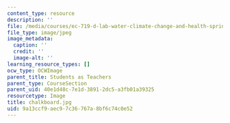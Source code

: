 ```yaml
---
content_type: resource
description: ''
file: /media/courses/ec-719-d-lab-water-climate-change-and-health-spring-2019/9a13ccf9aec97c36767a8bf6c74c0e52_chalkboard.jpg
file_type: image/jpeg
image_metadata:
  caption: ''
  credit: ''
  image-alt: ''
learning_resource_types: []
ocw_type: OCWImage
parent_title: Students as Teachers
parent_type: CourseSection
parent_uid: 40e1d48c-7e1d-3891-2dc5-a3fb01a39325
resourcetype: Image
title: chalkboard.jpg
uid: 9a13ccf9-aec9-7c36-767a-8bf6c74c0e52
---
```

